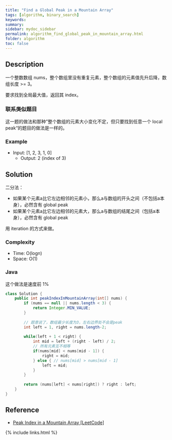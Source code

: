 ```yaml
---
title: "Find a Global Peak in a Mountain Array"
tags: [algorithm, binary_search]
keywords:
summary:
sidebar: mydoc_sidebar
permalink: algorithm_find_global_peak_in_mountain_array.html
folder: algorithm
toc: false
---
```


## Description
一个整数数组 nums，整个数组里没有重复元素，整个数组的元素值先升后降，数组长度 >= 3。

要求找到全局最大值，返回其 index。

### 联系类似题目
这一题的做法和那种”整个数组的元素大小变化不定，但只要找到任意一个 local peak“的题目的做法是一样的。

### Example
* Input: [1, 2, 3, 1, 0]
  * Output: 2 (index of 3)

## Solution
二分法：
* 如果某个元素a比它左边相邻的元素小，那么a与数组的开头之间（不包括a本身），必然含有 global peak
* 如果某个元素a比它左边相邻的元素大，那么a与数组的结尾之间（包括a本身），必然含有 global peak

用 iteration 的方式来做。

### Complexity
* Time: O(logn)
* Space: O(1)

### Java
这个做法是速度前 1%
```java
class Solution {
    public int peakIndexInMountainArray(int[] nums) {
        if (nums == null || nums.length < 3) {
            return Integer.MIN_VALUE;
        }
    
        // 题意说了，数组最少长度为3，左右边界处不会是peak
        int left = 1, right = nums.length-2; 
        
        while(left + 1 < right) {
            int mid = left + (right - left) / 2;
            // 所有元素互不相等
            if(nums[mid] < nums[mid - 1]) {
                right = mid;
            } else { // nums[mid] > nums[mid - 1]
                left = mid;
            }
        }
        
        return (nums[left] < nums[right]) ? right : left;
    }
}
```

## Reference
* [Peak Index in a Mountain Array [LeetCode]](https://leetcode.com/problems/peak-index-in-a-mountain-array/description/)

{% include links.html %}
